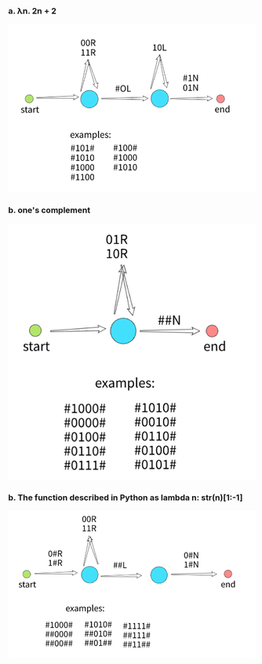 ### a. λn. 2n + 2

![Exercise6a](images/Exercise6a.png)

### b. one's complement

![Exercise6b](images/Exercise6b.png)

### b. The function described in Python as lambda n: str(n)[1:-1]

![Exercise6c](images/Exercise6c.png)
